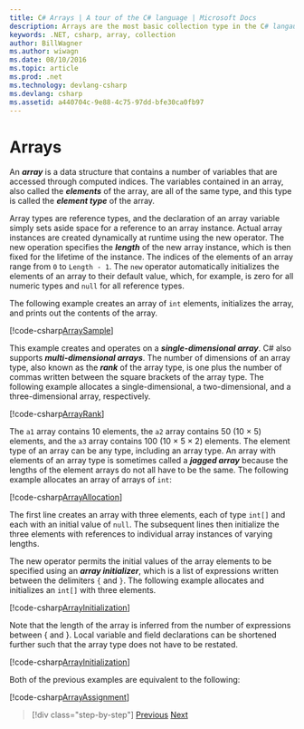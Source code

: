 ```yaml
---
title: C# Arrays | A tour of the C# language | Microsoft Docs
description: Arrays are the most basic collection type in the C# langauge
keywords: .NET, csharp, array, collection
author: BillWagner
ms.author: wiwagn
ms.date: 08/10/2016
ms.topic: article
ms.prod: .net
ms.technology: devlang-csharp
ms.devlang: csharp
ms.assetid: a440704c-9e88-4c75-97dd-bfe30ca0fb97
---
```


# Arrays

An ***array*** is a data structure that contains a number of variables that are accessed through computed indices. The variables contained in an array, also called the ***elements*** of the array, are all of the same type, and this type is called the ***element type*** of the array.

Array types are reference types, and the declaration of an array variable simply sets aside space for a reference to an array instance. Actual array instances are created dynamically at runtime using the new operator. The new operation specifies the ***length*** of the new array instance, which is then fixed for the lifetime of the instance. The indices of the elements of an array range from `0` to `Length - 1`. The `new` operator automatically initializes the elements of an array to their default value, which, for example, is zero for all numeric types and `null` for all reference types.

The following example creates an array of `int` elements, initializes the array, and prints out the contents of the array.

[!code-csharp[ArraySample](../../../samples/snippets/csharp/tour/arrays/Program.cs#L3-L18)]

This example creates and operates on a ***single-dimensional array***. C# also supports ***multi-dimensional arrays***. The number of dimensions of an array type, also known as the ***rank*** of the array type, is one plus the number of commas written between the square brackets of the array type. The following example allocates a single-dimensional, a two-dimensional, and a three-dimensional array, respectively.

[!code-csharp[ArrayRank](../../../samples/snippets/csharp/tour/arrays/Program.cs#L24-L26)]

The `a1` array contains 10 elements, the `a2` array contains 50 (10 × 5) elements, and the `a3` array contains 100 (10 × 5 × 2) elements.
The element type of an array can be any type, including an array type. An array with elements of an array type is sometimes called a ***jagged array*** because the lengths of the element arrays do not all have to be the same. The following example allocates an array of arrays of `int`:

[!code-csharp[ArrayAllocation](../../../samples/snippets/csharp/tour/arrays/Program.cs#L31-L34)]

The first line creates an array with three elements, each of type `int[]` and each with an initial value of `null`. The subsequent lines then initialize the three elements with references to individual array instances of varying lengths.

The new operator permits the initial values of the array elements to be specified using an ***array initializer***, which is a list of expressions written between the delimiters `{` and `}`. The following example allocates and initializes an `int[]` with three elements.

[!code-csharp[ArrayInitialization](../../../samples/snippets/csharp/tour/arrays/Program.cs#L39-L39)]

Note that the length of the array is inferred from the number of expressions between { and }. Local variable and field declarations can be shortened further such that the array type does not have to be restated.

[!code-csharp[ArrayInitialization](../../../samples/snippets/csharp/tour/arrays/Program.cs#L44-L44)]

Both of the previous examples are equivalent to the following:

[!code-csharp[ArrayAssignment](../../../samples/snippets/csharp/tour/arrays/Program.cs#L49-L53)]

>[!div class="step-by-step"]
[Previous](structs.md)
[Next](interfaces.md)
